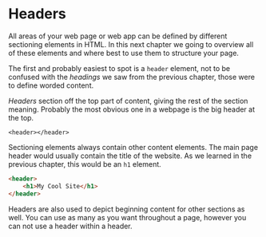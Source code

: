 # Headers

All areas of your web page or web app can be defined by different sectioning elements in HTML. In this next chapter we going to overview all of these elements and where best to use them to structure your page.

The first and probably easiest to spot is a `header` element, not to be confused with the _headings_ we saw from the previous chapter, those were to define worded content.

_Headers_ section off the top part of content, giving the rest of the section meaning. Probably the most obvious one in a webpage is the big header at the top.

`<header></header>`

Sectioning elements always contain other content elements. The main page header would usually contain the title of the website. As we learned in the previous chapter, this would be an `h1` element.

```html
<header>
	<h1>My Cool Site</h1>
</header>
```

Headers are also used to depict beginning content for other sections as well. You can use as many as you want throughout a page, however you can not use a header within a header.